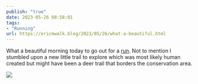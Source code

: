 ```yaml
---
publish: "true"
date: 2023-05-26 08:58:01
tags:
- "Running"
url: https://ericmwalk.blog/2023/05/26/what-a-beautiful.html
---
```

What a beautiful morning today to go out for a [run](https://strava.com/activities/9143416115). Not to mention I stumbled upon a new little trail to explore which was most likely human created but might have been a deer trail that borders the conservation area.

![](https://ericmwalk.blog/uploads/2023/8014d12dd8.jpg)